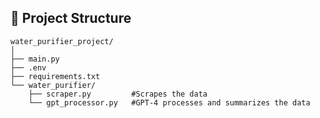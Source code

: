 ## 📁 Project Structure

```plaintext
water_purifier_project/
│
├── main.py
├── .env
├── requirements.txt
└── water_purifier/
    ├── scraper.py         #Scrapes the data
    └── gpt_processor.py   #GPT-4 processes and summarizes the data


